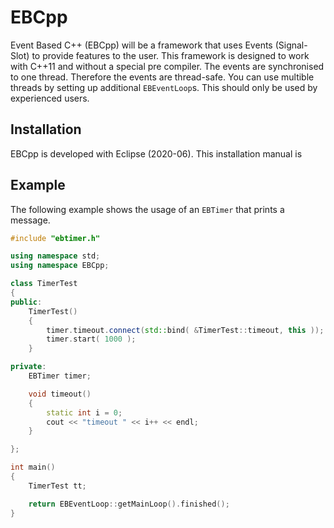 # EBCpp

Event Based C++ (EBCpp) will be a framework that uses Events (Signal-Slot) to provide features to the user. This framework is designed to work with C++11 and without a special pre compiler. 
The events are synchronised to one thread. Therefore the events are thread-safe. You can use multible threads by setting up additional `EBEventLoop`s. This should only be used by experienced users.

## Installation

EBCpp is developed with Eclipse (2020-06). This installation manual is 

## Example

The following example shows the usage of an `EBTimer` that prints a message.

```c++
#include "ebtimer.h"

using namespace std;
using namespace EBCpp;

class TimerTest
{
public:
	TimerTest()
	{
		timer.timeout.connect(std::bind( &TimerTest::timeout, this ));
		timer.start( 1000 );
	}

private:
    EBTimer timer;

	void timeout()
	{
		static int i = 0;
		cout << "timeout " << i++ << endl;
	}

};

int main()
{
	TimerTest tt;

    return EBEventLoop::getMainLoop().finished();
}
```
